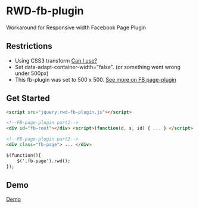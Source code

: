 # RWD-fb-plugin

Workaround for Responsive width Facebook Page Plugin
  
## Restrictions

  * Using CSS3 transform [Can I use?](http://caniuse.com/#search=transform)
  * Set data-adapt-container-width="false". (or something went wrong under 500px)
  * This fb-plugin was set to 500 x 500. [See more on FB page-plugin](https://developers.facebook.com/docs/plugins/page-plugin)

## Get Started

```html
<script src="jquery.rwd-fb-plugin.js"></script>

<!--FB-page-plugin part1-->
<div id="fb-root"></div> <script>(function(d, s, id) { ... } </script>

<!--FB-page-plugin part2-->
<div class="fb-page"> ... </div>

$(function(){
    $('.fb-page').rwd();
});
```

## Demo

[Demo](http://kuofp.github.io/RWD-fb-plugin/)